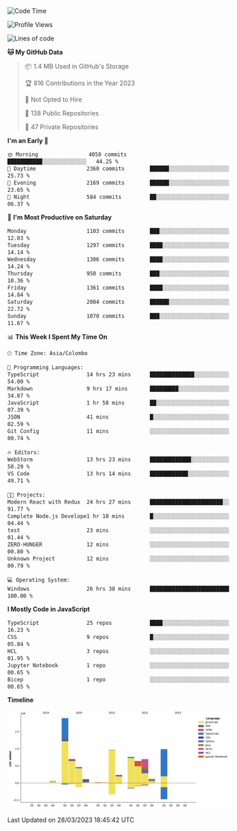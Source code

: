 
<!--START_SECTION:waka-->
![Code Time](http://img.shields.io/badge/Code%20Time-1%2C005%20hrs%2012%20mins-blue)

![Profile Views](http://img.shields.io/badge/Profile%20Views-0-blue)

![Lines of code](https://img.shields.io/badge/From%20Hello%20World%20I%27ve%20Written-7.6%20million%20lines%20of%20code-blue)

**🐱 My GitHub Data** 

> 📦 1.4 MB Used in GitHub's Storage 
 > 
> 🏆 816 Contributions in the Year 2023
 > 
> 🚫 Not Opted to Hire
 > 
> 📜 138 Public Repositories 
 > 
> 🔑 47 Private Repositories 
 > 
**I'm an Early 🐤** 

```text
🌞 Morning                4058 commits        ███████████░░░░░░░░░░░░░░   44.25 % 
🌆 Daytime                2360 commits        ██████░░░░░░░░░░░░░░░░░░░   25.73 % 
🌃 Evening                2169 commits        ██████░░░░░░░░░░░░░░░░░░░   23.65 % 
🌙 Night                  584 commits         ██░░░░░░░░░░░░░░░░░░░░░░░   06.37 % 
```
📅 **I'm Most Productive on Saturday** 

```text
Monday                   1103 commits        ███░░░░░░░░░░░░░░░░░░░░░░   12.03 % 
Tuesday                  1297 commits        ████░░░░░░░░░░░░░░░░░░░░░   14.14 % 
Wednesday                1306 commits        ████░░░░░░░░░░░░░░░░░░░░░   14.24 % 
Thursday                 950 commits         ███░░░░░░░░░░░░░░░░░░░░░░   10.36 % 
Friday                   1361 commits        ████░░░░░░░░░░░░░░░░░░░░░   14.84 % 
Saturday                 2084 commits        ██████░░░░░░░░░░░░░░░░░░░   22.72 % 
Sunday                   1070 commits        ███░░░░░░░░░░░░░░░░░░░░░░   11.67 % 
```


📊 **This Week I Spent My Time On** 

```text
🕑︎ Time Zone: Asia/Colombo

💬 Programming Languages: 
TypeScript               14 hrs 23 mins      ██████████████░░░░░░░░░░░   54.00 % 
Markdown                 9 hrs 17 mins       █████████░░░░░░░░░░░░░░░░   34.87 % 
JavaScript               1 hr 58 mins        ██░░░░░░░░░░░░░░░░░░░░░░░   07.39 % 
JSON                     41 mins             █░░░░░░░░░░░░░░░░░░░░░░░░   02.59 % 
Git Config               11 mins             ░░░░░░░░░░░░░░░░░░░░░░░░░   00.74 % 

🔥 Editors: 
WebStorm                 13 hrs 23 mins      █████████████░░░░░░░░░░░░   50.29 % 
VS Code                  13 hrs 14 mins      ████████████░░░░░░░░░░░░░   49.71 % 

🐱‍💻 Projects: 
Modern React with Redux  24 hrs 27 mins      ███████████████████████░░   91.77 % 
Complete Node.js Develope1 hr 10 mins        █░░░░░░░░░░░░░░░░░░░░░░░░   04.44 % 
test                     23 mins             ░░░░░░░░░░░░░░░░░░░░░░░░░   01.44 % 
ZERO-HUNGER              12 mins             ░░░░░░░░░░░░░░░░░░░░░░░░░   00.80 % 
Unknown Project          12 mins             ░░░░░░░░░░░░░░░░░░░░░░░░░   00.79 % 

💻 Operating System: 
Windows                  26 hrs 38 mins      █████████████████████████   100.00 % 
```

**I Mostly Code in JavaScript** 

```text
TypeScript               25 repos            ████░░░░░░░░░░░░░░░░░░░░░   16.23 % 
CSS                      9 repos             █░░░░░░░░░░░░░░░░░░░░░░░░   05.84 % 
HCL                      3 repos             ░░░░░░░░░░░░░░░░░░░░░░░░░   01.95 % 
Jupyter Notebook         1 repo              ░░░░░░░░░░░░░░░░░░░░░░░░░   00.65 % 
Bicep                    1 repo              ░░░░░░░░░░░░░░░░░░░░░░░░░   00.65 % 
```



**Timeline**

![Lines of Code chart](https://raw.githubusercontent.com/ccweerasinghe1994/ccweerasinghe1994/master/assets/bar_graph.png)


 Last Updated on 28/03/2023 18:45:42 UTC
<!--END_SECTION:waka-->
